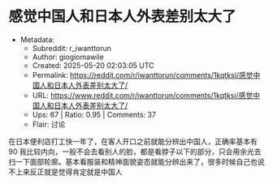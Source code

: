 # 感觉中国人和日本人外表差别太大了

- Metadata:
  - Subreddit: r_iwanttorun
  - Author: giogiomawile
  - Created: 2025-05-20 02:03:05 UTC
  - Permalink: https://reddit.com/r/iwanttorun/comments/1kqtksj/感觉中国人和日本人外表差别太大了/
  - URL: https://www.reddit.com/r/iwanttorun/comments/1kqtksj/感觉中国人和日本人外表差别太大了/
  - Ups: 67 | Ratio: 0.95 | Comments: 37
  - Flair: 讨论


在日本便利店打工快一年了，在客人开口之前就能分辨出中国人，正确率基本有90
我比较内向，一般不会去看别人的脸，都是看脖子以下的部分，只会用余光去扫一下面部轮廓。基本看服装和精神面貌姿态就能分辨出来了，很多时候自己也说不上来反正就是觉得肯定就是中国人

